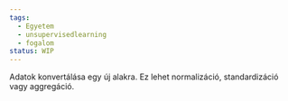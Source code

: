 ```yaml
---
tags:
  - Egyetem
  - unsupervisedlearning
  - fogalom
status: WIP
---
```

Adatok konvertálása egy új alakra. Ez lehet normalizáció, standardizáció vagy aggregáció.
